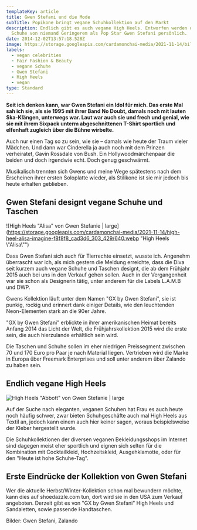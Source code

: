 ```yaml
---
templateKey: article
title: Gwen Stefani und die Mode
subTitle: Popikone bringt vegane Schuhkollektion auf den Markt
description: Endlich gibt es auch vegane High Heels. Entworfen werden die tollen
  Schuhe von niemand Geringerem als Pop Star Gwen Stefani persönlich.
date: 2014-12-02T13:57:18.528Z
image: https://storage.googleapis.com/cardamonchai-media/2021-11-14/bild-gwenstefani-quelle-zalando-ch-imagine-b8a8b8_8a777c_572_429/640.webp
labels:
  - vegan celebrities
  - Fair Fashion & Beauty
  - vegane Schuhe
  - Gwen Stefani
  - High Heels
  - vegan
type: Standard
---
```


**Seit ich denken kann, war Gwen Stefani ein Idol für mich. Das erste Mal sah ich sie, als sie 1995 mit ihrer Band No Doubt, damals noch mit lauten Ska-Klängen, unterwegs war. Laut war auch sie und frech und genial, wie sie mit ihrem Sixpack unterm abgeschnittenen T-Shirt sportlich und elfenhaft zugleich über die Bühne wirbelte.**

Auch nur einen Tag so zu sein, wie sie – damals wie heute der Traum vieler Mädchen. Und dann war Cinderella ja auch noch mit dem Prinzen verheiratet, Gavin Rossdale von Bush. Ein Hollywoodmärchenpaar die beiden und doch irgendwie echt. Doch genug geschwärmt.

Musikalisch trennten sich Gwens und meine Wege spätestens nach dem Erscheinen ihrer ersten Soloplatte wieder, als Stilikone ist sie mir jedoch bis heute erhalten geblieben.

## Gwen Stefani designt vegane Schuhe und Taschen

![High Heels  "Alisa" von Gwen Stefanie | large](https://storage.googleapis.com/cardamonchai-media/2021-11-14/high-heel-alisa-imagine-f8f8f8_cad3d6_303_429/640.webp "High Heels \\"Alisa\\"")

Dass Gwen Stefani sich auch für Tierrechte einsetzt, wusste ich. Angenehm überrascht war ich, als mich gestern die Meldung erreichte, dass die Diva seit kurzem auch vegane Schuhe und Taschen designt, die ab dem Frühjahr 2015 auch bei uns in den Verkauf gehen sollen. Auch in der Vergangenheit war sie schon als Designerin tätig, unter anderem für die Labels L.A.M.B und DWP.

Gwens Kollektion läuft unter dem Namen "GX by Gwen Stefani", sie ist punkig, rockig und erinnert dank einiger Details, wie den leuchtenden Neon-Elementen stark an die 90er Jahre.

"GX by Gwen Stefani" erblickte in ihrer amerikanischen Heimat bereits Anfang 2014 das Licht der Welt, die Frühjahrskollektion 2015 wird die erste sein, die auch hierzulande erhältlich sein wird.

Die Taschen und Schuhe sollen im eher niedrigen Preissegment zwischen 70 und 170 Euro pro Paar je nach Material liegen. Vertrieben wird die Marke in Europa über Freemark Enterprises und soll unter anderem über Zalando zu haben sein.

## Endlich vegane High Heels

![High Heels "Abbott" von Gwen Stefanie | large](https://storage.googleapis.com/cardamonchai-media/2021-11-14/high-heel-abbott-imagine-f8f8f8_d6d3d0_303_429/640.webp 'High Heels "Abbott"')

Auf der Suche nach eleganten, veganen Schuhen hat Frau es auch heute noch häufig schwer, zwar bieten Schuhgeschäfte auch mal High Heels aus Textil an, jedoch kann einem auch hier keiner sagen, woraus beispielsweise der Kleber hergestellt wurde.

Die Schuhkollektionen der diversen veganen Bekleidungsshops im Internet sind dagegen meist eher sportlich und eignen sich selten für die Kombination mit Cocktailkleid, Hochzeitskleid, Ausgehklamotte, oder für den "Heute ist hohe Schuhe-Tag".

## Erste Eindrücke der Kollektion von Gwen Stefani

Wer die aktuelle Herbst/Winter-Kollektion schon mal bewundern möchte, kann dies auf shoedazzle.com tun, dort wird sie in den USA zum Verkauf angeboten. Derzeit gibt es von "GX by Gwen Stefani" High Heels und Sandaletten, sowie passende Handtaschen.

<Youtube id="nL1zUCA8_wo" />

Bilder: Gwen Stefani, Zalando
